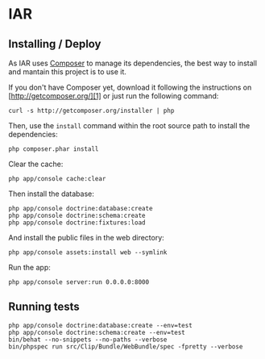 IAR
====

Installing / Deploy
-------------------

As IAR uses [Composer][1] to manage its dependencies, the best way
to install and mantain this project is to use it.

If you don't have Composer yet, download it following the instructions on
[http://getcomposer.org/][1] or just run the following command:

    curl -s http://getcomposer.org/installer | php

Then, use the `install` command within the root source path 
to install the dependencies:

    php composer.phar install

Clear the cache:

    php app/console cache:clear

Then install the database:

    php app/console doctrine:database:create
    php app/console doctrine:schema:create
    php app/console doctrine:fixtures:load

And install the public files in the web directory:

    php app/console assets:install web --symlink

Run the app:

    php app/console server:run 0.0.0.0:8000

Running tests
-------------

    php app/console doctrine:database:create --env=test
    php app/console doctrine:schema:create --env=test
    bin/behat --no-snippets --no-paths --verbose
    bin/phpspec run src/Clip/Bundle/WebBundle/spec -fpretty --verbose

[1]:  http://getcomposer.org/
